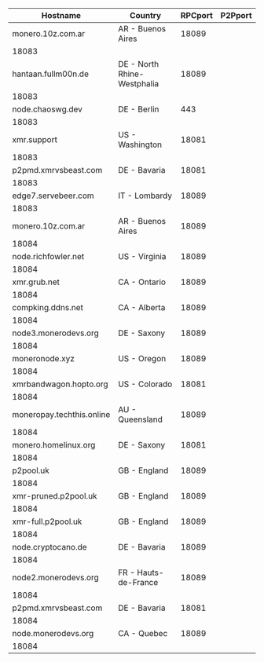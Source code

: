 Hostname | Country | RPCport | P2Pport
--- | --- | --- | ---
monero.10z.com.ar | AR - Buenos Aires | 18089
 | 18083
hantaan.fullm00n.de | DE - North Rhine-Westphalia | 18089
 | 18083
node.chaoswg.dev | DE - Berlin | 443
 | 18083
xmr.support | US - Washington | 18081
 | 18083
p2pmd.xmrvsbeast.com | DE - Bavaria | 18081
 | 18083
edge7.servebeer.com | IT - Lombardy | 18089
 | 18083
monero.10z.com.ar | AR - Buenos Aires | 18089
 | 18084
node.richfowler.net | US - Virginia | 18089
 | 18084
xmr.grub.net | CA - Ontario | 18089
 | 18084
compking.ddns.net | CA - Alberta | 18089
 | 18084
node3.monerodevs.org | DE - Saxony | 18089
 | 18084
moneronode.xyz | US - Oregon | 18089
 | 18084
xmrbandwagon.hopto.org | US - Colorado | 18081
 | 18084
moneropay.techthis.online | AU - Queensland | 18089
 | 18084
monero.homelinux.org | DE - Saxony | 18081
 | 18084
p2pool.uk | GB - England | 18089
 | 18084
xmr-pruned.p2pool.uk | GB - England | 18089
 | 18084
xmr-full.p2pool.uk | GB - England | 18089
 | 18084
node.cryptocano.de | DE - Bavaria | 18089
 | 18084
node2.monerodevs.org | FR - Hauts-de-France | 18089
 | 18084
p2pmd.xmrvsbeast.com | DE - Bavaria | 18081
 | 18084
node.monerodevs.org | CA - Quebec | 18089
 | 18084
